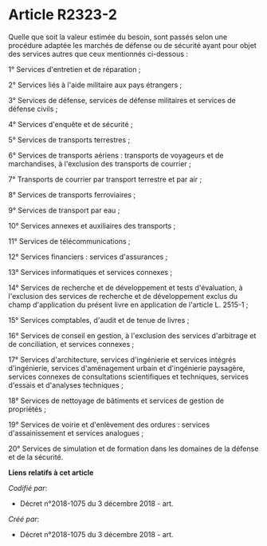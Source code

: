 # Article R2323-2

Quelle que soit la valeur estimée du besoin, sont passés selon une procédure adaptée les marchés de défense ou de sécurité
ayant pour objet des services autres que ceux mentionnés ci-dessous :

1° Services d'entretien et de réparation ;

2° Services liés à l'aide militaire aux pays étrangers ;

3° Services de défense, services de défense militaires et services de défense civils ;

4° Services d'enquête et de sécurité ;

5° Services de transports terrestres ;

6° Services de transports aériens : transports de voyageurs et de marchandises, à l'exclusion des transports de courrier ;

7° Transports de courrier par transport terrestre et par air ;

8° Services de transports ferroviaires ;

9° Services de transport par eau ;

10° Services annexes et auxiliaires des transports ;

11° Services de télécommunications ;

12° Services financiers : services d'assurances ;

13° Services informatiques et services connexes ;

14° Services de recherche et de développement et tests d'évaluation, à l'exclusion des services de recherche et de
développement exclus du champ d'application du présent livre en application de l'article L. 2515-1 ;

15° Services comptables, d'audit et de tenue de livres ;

16° Services de conseil en gestion, à l'exclusion des services d'arbitrage et de conciliation, et services connexes ;

17° Services d'architecture, services d'ingénierie et services intégrés d'ingénierie, services d'aménagement urbain et
d'ingénierie paysagère, services connexes de consultations scientifiques et techniques, services d'essais et d'analyses
techniques ;

18° Services de nettoyage de bâtiments et services de gestion de propriétés ;

19° Services de voirie et d'enlèvement des ordures : services d'assainissement et services analogues ;

20° Services de simulation et de formation dans les domaines de la défense et de la sécurité.

**Liens relatifs à cet article**

_Codifié par_:

  - Décret n°2018-1075 du 3 décembre 2018 - art.

_Créé par_:

  - Décret n°2018-1075 du 3 décembre 2018 - art.
